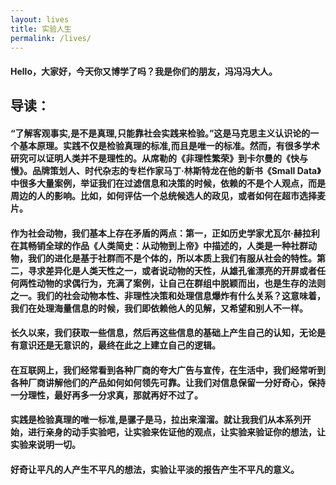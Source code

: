 ```yaml
---
layout: lives
title: 实验人生
permalink: /lives/
---
```

#### Hello，大家好，今天你又博学了吗？我是你们的朋友，冯冯冯大人。
## 导读：
#### “了解客观事实,是不是真理,只能靠社会实践来检验。”这是马克思主义认识论的一个基本原理。实践不仅是检验真理的标准,而且是唯一的标准。然而，有很多学术研究可以证明人类并不是理性的。从席勒的《非理性繁荣》到卡尔曼的《快与慢》。品牌策划人、时代杂志的专栏作家马丁·林斯特龙在他的新书《Small Data》中很多大量案例，举证我们在过滤信息和决策的时候，依赖的不是个人观点，而是周边的人的影响。比如，如何评估一个总统候选人的政见，或者如何在超市选择麦片。

#### 作为社会动物，我们基本上存在矛盾的两点：第一，正如历史学家尤瓦尔·赫拉利在其畅销全球的作品《人类简史：从动物到上帝》中描述的，人类是一种社群动物，我们的进化是基于社群而不是个体的，所以本质上我们有服从社会的特性。第二，寻求差异化是人类天性之一，或者说动物的天性，从雄孔雀漂亮的开屏或者任何两性动物的求偶行为，充满了案例，让自己在群组中脱颖而出，也是生存的法则之一。我们的社会动物本性、非理性决策和处理信息爆炸有什么关系？这意味着，我们在处理海量信息的时候，我们即依赖他人的见解，又希望和别人不一样。

#### 长久以来，我们获取一些信息，然后再这些信息的基础上产生自己的认知，无论是有意识还是无意识的，最终在此之上建立自己的逻辑。
#### 在互联网上，我们经常看到各种厂商的夸大广告与宣传，在生活中，我们经常听到各种厂商讲解他们的产品如何如何领先可靠。让我们对信息保留一分好奇心，保持一分理性，最好再多一分求真，那就再好不过了。

#### 实践是检验真理的唯一标准,是骡子是马，拉出来溜溜。就让我我们从本系列开始，进行亲身的动手实验吧，让实验来佐证他的观点，让实验来验证你的想法，让实验来说明一切。
#### 好奇让平凡的人产生不平凡的想法，实验让平淡的报告产生不平凡的意义。
